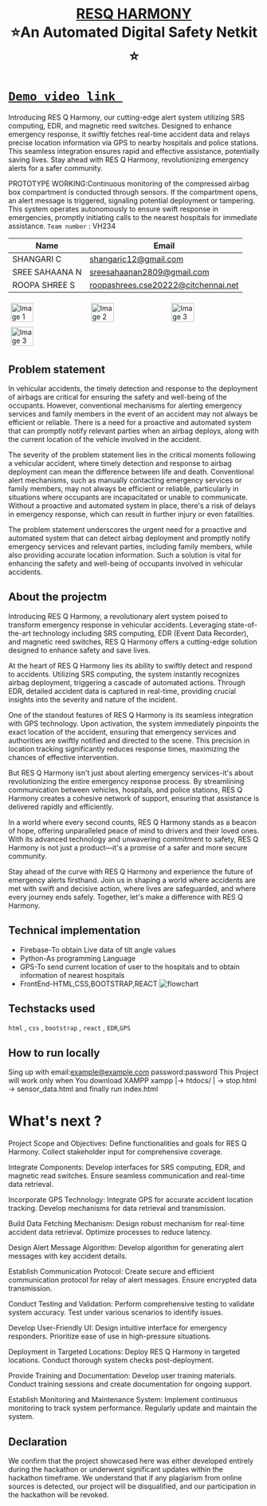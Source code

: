 <h1 align="center" style="border-bottom: none">
    <b>
        <a href="https://www.google.com"> RESQ HARMONY </a><br>
    </b>
    ⭐️An Automated Digital Safety Netkit  ⭐️ <br>
</h1>

# [`Demo video link `](https://drive.google.com/file/d/1MMtVB1LAonPb319Bizvczq4PNZoaGAY-/view?usp=sharing)
Introducing RES Q Harmony, our cutting-edge alert system utilizing SRS computing, EDR, and magnetic reed switches. Designed to enhance emergency response, it swiftly fetches real-time accident data and relays precise location information via GPS to nearby hospitals and police stations. This seamless integration ensures rapid and effective assistance, potentially saving lives. Stay ahead with RES Q Harmony, revolutionizing emergency alerts for a safer community.

PROTOTYPE WORKING:Continuous monitoring of the compressed airbag box compartment is conducted through sensors. If the compartment opens, an alert message is triggered, signaling potential deployment or tampering. This system operates autonomously to ensure swift response in emergencies, promptly initiating calls to the nearest hospitals for immediate assistance. 
`Team number` : VH234

| Name    | Email           |
|---------|-----------------|
| SHANGARI C | shangaric12@gmail.com |
| SREE SAHAANA N | sreesahaanan2809@gmail.com |
| ROOPA SHREE S | roopashrees.cse20222@citchennai.net|

<div style="display: flex; flex-wrap: wrap;">
    <img src="![sms](https://github.com/Snegakutty/RESQHARMONY/assets/132530737/98549d1f-1056-437e-994b-ae347b485110)
" alt="Image 1" style="width: 30%; margin: 5px;">
    <img src="https://drive.google.com/file/d/1hqWGwK7iTI35TCsEuFbYt_9_5TQKMxi-/view?usp=sharing" alt="Image 2" style="width: 30%; margin: 5px;">
    <img src="https://drive.google.com/file/d/1OB1DC5Et9bpjBM5lI8l3rd3_DznuUsLK/view?usp=sharing" alt="Image 3" style="width: 30%; margin: 5px;">
    <img src="https://drive.google.com/file/d/1Z8knDdW7CLmPwFwzigJ97r-RphvNVRk6/view?usp=sharing" alt="Image 3" style="width: 30%; margin: 5px;">
       
</div>

## Problem statement 
In vehicular accidents, the timely detection and response to the deployment of airbags are critical for ensuring the safety and well-being of the occupants. However, conventional mechanisms for alerting emergency services and family members in the event of an accident may not always be efficient or reliable. There is a need for a proactive and automated system that can promptly notify relevant parties when an airbag deploys, along with the current location of the vehicle involved in the accident.
 
The severity of the problem statement lies in the critical moments following a vehicular accident, where timely detection and response to airbag deployment can mean the difference between life and death. Conventional alert mechanisms, such as manually contacting emergency services or family members, may not always be efficient or reliable, particularly in situations where occupants are incapacitated or unable to communicate. Without a proactive and automated system in place, there's a risk of delays in emergency response, which can result in further injury or even fatalities.
 
The problem statement underscores the urgent need for a proactive and automated system that can detect airbag deployment and promptly notify emergency services and relevant parties, including family members, while also providing accurate location information. Such a solution is vital for enhancing the safety and well-being of occupants involved in vehicular accidents.
## About the projectm
Introducing RES Q Harmony, a revolutionary alert system poised to transform emergency response in vehicular accidents. Leveraging state-of-the-art technology including SRS computing, EDR (Event Data Recorder), and magnetic reed switches, RES Q Harmony offers a cutting-edge solution designed to enhance safety and save lives.

At the heart of RES Q Harmony lies its ability to swiftly detect and respond to accidents. Utilizing SRS computing, the system instantly recognizes airbag deployment, triggering a cascade of automated actions. Through EDR, detailed accident data is captured in real-time, providing crucial insights into the severity and nature of the incident.

One of the standout features of RES Q Harmony is its seamless integration with GPS technology. Upon activation, the system immediately pinpoints the exact location of the accident, ensuring that emergency services and authorities are swiftly notified and directed to the scene. This precision in location tracking significantly reduces response times, maximizing the chances of effective intervention.

But RES Q Harmony isn't just about alerting emergency services-it's about revolutionizing the entire emergency response process. By streamlining communication between vehicles, hospitals, and police stations, RES Q Harmony creates a cohesive network of support, ensuring that assistance is delivered rapidly and efficiently.

In a world where every second counts, RES Q Harmony stands as a beacon of hope, offering unparalleled peace of mind to drivers and their loved ones. With its advanced technology and unwavering commitment to safety, RES Q Harmony is not just a product—it's a promise of a safer and more secure community.

Stay ahead of the curve with RES Q Harmony and experience the future of emergency alerts firsthand. Join us in shaping a world where accidents are met with swift and decisive action, where lives are safeguarded, and where every journey ends safely. Together, let's make a difference with RES Q Harmony. 

## Technical implementation 

* Firebase-To obtain Live data of tilt angle values
* Python-As programming Language 
* GPS-To send current location of user to the hospitals and to obtain information of nearest hospitals
* FrontEnd-HTML,CSS,BOOTSTRAP,REACT
![flowchart](https://drive.google.com/file/d/1S5jSDZ3fUlQ5RC2i5Yb-NIisqO5JVSNo/view?usp=sharing)

## Techstacks used 
`html` , `css` , `bootstrap` , `react` , `EDR`,`GPS`

## How to run locally 
Sing up with email:example@example.com password:password 
This Project will work only when You download XAMPP xampp |-> htdocs/ | -> stop.html -> sensor_data.html and finally run index.html

# What's next ?
Project Scope and Objectives:
Define functionalities and goals for RES Q Harmony.
Collect stakeholder input for comprehensive coverage.

Integrate Components:
Develop interfaces for SRS computing, EDR, and magnetic read switches.
Ensure seamless communication and real-time data retrieval.

Incorporate GPS Technology:
Integrate GPS for accurate accident location tracking.
Develop mechanisms for data retrieval and transmission.

Build Data Fetching Mechanism:
Design robust mechanism for real-time accident data retrieval.
Optimize processes to reduce latency.

Design Alert Message Algorithm:
Develop algorithm for generating alert messages with key accident details.

Establish Communication Protocol:
Create secure and efficient communication protocol for relay of alert messages.
Ensure encrypted data transmission.

Conduct Testing and Validation:
Perform comprehensive testing to validate system accuracy.
Test under various scenarios to identify issues.

Develop User-Friendly UI:
Design intuitive interface for emergency responders.
Prioritize ease of use in high-pressure situations.

Deployment in Targeted Locations:
Deploy RES Q Harmony in targeted locations.
Conduct thorough system checks post-deployment.

Provide Training and Documentation:
Develop user training materials.
Conduct training sessions and create documentation for ongoing support.

Establish Monitoring and Maintenance System:
Implement continuous monitoring to track system performance.
Regularly update and maintain the system.



## Declaration
We confirm that the project showcased here was either developed entirely during the hackathon or underwent significant updates within the hackathon timeframe. We understand that if any plagiarism from online sources is detected, our project will be disqualified, and our participation in the hackathon will be revoked.
